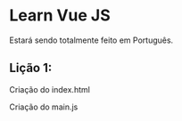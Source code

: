 # Learn Vue JS
Estará sendo totalmente feito em Português.

## Lição 1:
Criação do index.html 

Criação do main.js
